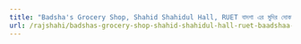 ```yaml
---
title: "Badsha's Grocery Shop, Shahid Shahidul Hall, RUET বাদশা এর মুদির দোকান, শহীদ শহিদুল হল, রুয়েট"
url: /rajshahi/badshas-grocery-shop-shahid-shahidul-hall-ruet-baadshaa-er-mudir-dokaan-shhiid-shhidul-hl-ruy-ett/
---
```

